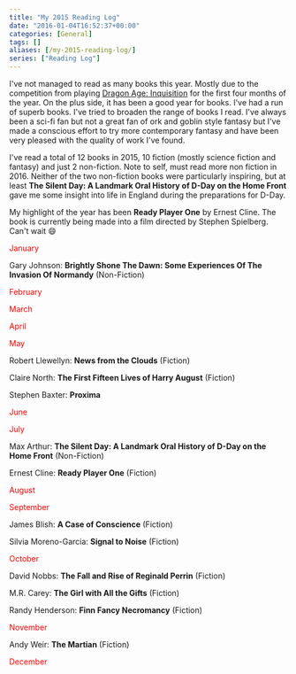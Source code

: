 ```yaml
---
title: "My 2015 Reading Log"
date: "2016-01-04T16:52:37+00:00"
categories: [General]
tags: []
aliases: [/my-2015-reading-log/]
series: ["Reading Log"]
---
```


I've not managed to read as many books this year. Mostly due to the competition from playing <a href="https://www.dragonage.com/en_GB/home">Dragon Age: Inquisition</a> for the first four months of the year. On the plus side, it has been a good year for books. I've had a run of superb books. I've tried to broaden the range of books I read. I've always been a sci-fi fan but not a great fan of ork and goblin style fantasy but I've made a conscious effort to try more contemporary fantasy and have been very pleased with the quality of work I've found.

I've read a total of 12 books in 2015, 10 fiction (mostly science fiction and fantasy) and just 2 non-fiction. Note to self, must read more non fiction in 2016. Neither of the two non-fiction books were particularly inspiring, but at least **The Silent Day: A Landmark Oral History of D-Day on the Home Front** gave me some insight into life in England during the preparations for D-Day.

My highlight of the year has been **Ready Player One** by Ernest Cline. The book is currently being made into a film directed by Stephen Spielberg. Can't wait :smile:

<span style="color: #ff0000;">January</span>

Gary Johnson: **Brightly Shone The Dawn: Some Experiences Of The Invasion Of Normandy** (Non-Fiction)

<span style="color: #ff0000;">February</span>

<span style="color: #ff0000;">March</span>

<span style="color: #ff0000;">April</span>

<span style="color: #ff0000;">May</span>

Robert Llewellyn: **News from the Clouds** (Fiction)

Claire North: **The First Fifteen Lives of Harry August** (Fiction)

Stephen Baxter: **Proxima**

<span style="color: #ff0000;">June</span>

<span style="color: #ff0000;">July</span>

Max Arthur: **The Silent Day: A Landmark Oral History of D-Day on the Home Front** (Non-Fiction)

Ernest Cline: **Ready Player One** (Fiction)

<span style="color: #ff0000;">August</span>

<span style="color: #ff0000;">September</span>

James Blish: **A Case of Conscience** (Fiction)

Silvia Moreno-Garcia: **Signal to Noise** (Fiction)

<span style="color: #ff0000;">October</span>

David Nobbs: **The Fall and Rise of Reginald Perrin** (Fiction)

M.R. Carey: **The Girl with All the Gifts** (Fiction)

Randy Henderson: **Finn Fancy Necromancy** (Fiction)

<span style="color: #ff0000;">November</span>

Andy Weir: **The Martian** (Fiction)

<span style="color: #ff0000;">December</span>
